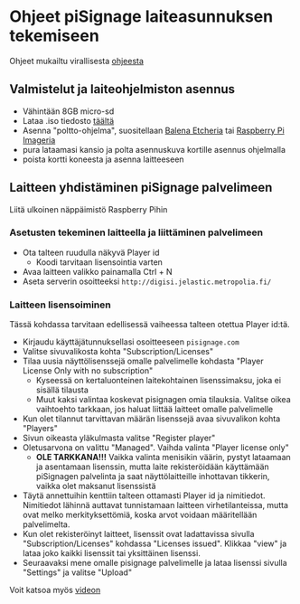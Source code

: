 # Ohjeet piSignage laiteasunnuksen tekemiseen

Ohjeet mukailtu virallisesta [ohjeesta](https://github.com/colloqi/pisignage#getting-the-player-ready)

## Valmistelut ja laiteohjelmiston asennus

* Vähintään 8GB micro-sd
* Lataa .iso tiedosto [täältä](https://pisignage.s3.amazonaws.com/pisignage-images/pisignage_3.0.4.img.zip)
* Asenna "poltto-ohjelma", suositellaan [Balena Etcheria](https://www.balena.io/etcher/) tai [Raspberry Pi Imageria](https://www.raspberrypi.com/software/)
* pura lataamasi kansio ja polta asennuskuva kortille asennus ohjelmalla
* poista kortti koneesta ja asenna laitteeseen

## Laitteen yhdistäminen piSignage palvelimeen

Liitä ulkoinen näppäimistö Raspberry Pihin

### Asetusten tekeminen laitteella ja liittäminen palvelimeen
* Ota talteen ruudulla näkyvä Player id
  * Koodi tarvitaan lisensointia varten
* Avaa laitteen valikko painamalla Ctrl + N
* Aseta serverin osoitteeksi `http://digisi.jelastic.metropolia.fi/`

### Laitteen lisensoiminen
Tässä kohdassa tarvitaan edellisessä vaiheessa talteen otettua Player id:tä.
* Kirjaudu käyttäjätunnuksellasi osoitteeseen `pisignage.com`
* Valitse sivuvalikosta kohta "Subscription/Licenses"
* Tilaa uusia näyttölisenssejä omalle palvelimelle kohdasta "Player License Only with no subscription"
  * Kyseessä on kertaluonteinen laitekohtainen lisenssimaksu, joka ei sisällä tilausta
  * Muut kaksi valintaa koskevat pisignagen omia tilauksia. Valitse oikea vaihtoehto tarkkaan, jos haluat liittää laitteet omalle palvelimelle
* Kun olet tilannut tarvittavan määrän lisenssejä avaa sivuvalikon kohta "Players"
* Sivun oikeasta yläkulmasta valitse "Register player"
* Oletusarvona on valittu "Managed". Vaihda valinta "Player license only"
  * **OLE TARKKANA!!!** Vaikka valinta menisikin väärin, pystyt lataamaan ja asentamaan lisenssin, mutta laite rekisteröidään käyttämään piSignagen palvelinta ja saat näyttölaitteille inhottavan tikkerin, vaikka olet maksanut lisenssistä
* Täytä annettuihin kenttiin talteen ottamasti Player id ja nimitiedot. Nimitiedot lähinnä auttavat tunnistamaan laitteen virhetilanteissa, mutta ovat melko merkityksettömiä, koska arvot voidaan määritellään palvelimelta.
* Kun olet rekisteröinyt laitteet, lisenssit ovat ladattavissa sivulla "Subscription/Licenses" kohdassa "Licenses issued". Klikkaa "view" ja lataa joko kaikki lisenssit tai yksittäinen lisenssi.
* Seuraavaksi mene omalle pisignage palvelimelle ja lataa lisenssi sivulla "Settings" ja valitse "Upload"

Voit katsoa myös [videon](https://youtu.be/WLdU_rSTRfo)

